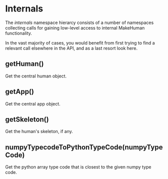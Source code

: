 # Internals

The *internals* namespace hierarcy consists of a number of namespaces collecting calls for gaining low-level access to internal MakeHuman functionality.

In the vast majority of cases, you would benefit from first trying to find a relevant call elsewhere in the API, and as a last resort look here.

## getHuman()

Get the central human object.

## getApp()

Get the central app object.

## getSkeleton()

Get the human's skeleton, if any.

## numpyTypecodeToPythonTypeCode(numpyTypeCode)

Get the python array type code that is closest to the given numpy type code.

